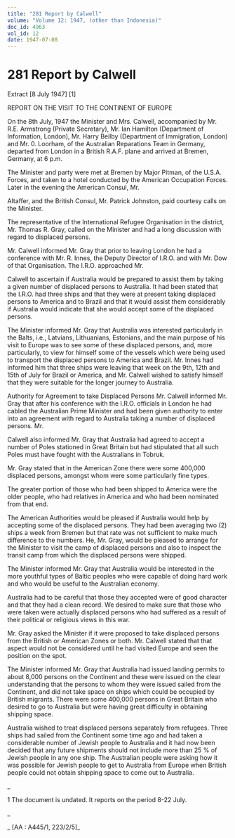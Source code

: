 ```yaml
---
title: "281 Report by Calwell"
volume: "Volume 12: 1947, (other than Indonesia)"
doc_id: 4963
vol_id: 12
date: 1947-07-08
---
```


# 281 Report by Calwell

Extract [8 July 1947] [1]

REPORT ON THE VISIT TO THE CONTINENT OF EUROPE

On the 8th July, 1947 the Minister and Mrs. Calwell, accompanied by Mr. R.E. Armstrong (Private Secretary), Mr. Ian Hamilton (Department of Information, London), Mr. Harry Beilby (Department of Immigration, London) and Mr. 0. Loorham, of the Australian Reparations Team in Germany, departed from London in a British R.A.F. plane and arrived at Bremen, Germany, at 6 p.m.

The Minister and party were met at Bremen by Major Pitman, of the U.S.A. Forces, and taken to a hotel conducted by the American Occupation Forces. Later in the evening the American Consul, Mr.

Altaffer, and the British Consul, Mr. Patrick Johnston, paid courtesy calls on the Minister.

The representative of the International Refugee Organisation in the district, Mr. Thomas R. Gray, called on the Minister and had a long discussion with regard to displaced persons.

Mr. Calwell informed Mr. Gray that prior to leaving London he had a conference with Mr. R. Innes, the Deputy Director of I.R.O. and with Mr. Dow of that Organisation. The I.R.O. approached Mr.

Calwell to ascertain if Australia would be prepared to assist them by taking a given number of displaced persons to Australia. It had been stated that the I.R.O. had three ships and that they were at present taking displaced persons to America and to Brazil and that it would assist them considerably if Australia would indicate that she would accept some of the displaced persons.

The Minister informed Mr. Gray that Australia was interested particularly in the Balts, i.e., Latvians, Lithuanians, Estonians, and the main purpose of his visit to Europe was to see some of these displaced persons, and, more particularly, to view for himself some of the vessels which were being used to transport the displaced persons to America and Brazil. Mr. Innes had informed him that three ships were leaving that week on the 9th, 12th and 15th of July for Brazil or America, and Mr. Calwell wished to satisfy himself that they were suitable for the longer journey to Australia.

Authority for Agreement to take Displaced Persons Mr. Calwell informed Mr. Gray that after his conference with the I.R.O. officials in London he had cabled the Australian Prime Minister and had been given authority to enter into an agreement with regard to Australia taking a number of displaced persons. Mr.

Calwell also informed Mr. Gray that Australia had agreed to accept a number of Poles stationed in Great Britain but had stipulated that all such Poles must have fought with the Australians in Tobruk.

Mr. Gray stated that in the American Zone there were some 400,000 displaced persons, amongst whom were some particularly fine types.

The greater portion of those who had been shipped to America were the older people, who had relatives in America and who had been nominated from that end.

The American Authorities would be pleased if Australia would help by accepting some of the displaced persons. They had been averaging two (2) ships a week from Bremen but that rate was not sufficient to make much difference to the numbers. He, Mr. Gray, would be pleased to arrange for the Minister to visit the camp of displaced persons and also to inspect the transit camp from which the displaced persons were shipped.

The Minister informed Mr. Gray that Australia would be interested in the more youthful types of Baltic peoples who were capable of doing hard work and who would be useful to the Australian economy.

Australia had to be careful that those they accepted were of good character and that they had a clean record. We desired to make sure that those who were taken were actually displaced persons who had suffered as a result of their political or religious views in this war.

Mr. Gray asked the Minister if it were proposed to take displaced persons from the British or American Zones or both. Mr. Calwell stated that that aspect would not be considered until he had visited Europe and seen the position on the spot.

The Minister informed Mr. Gray that Australia had issued landing permits to about 8,000 persons on the Continent and these were issued on the clear understanding that the persons to whom they were issued sailed from the Continent, and did not take space on ships which could be occupied by British migrants. There were some 400,000 persons in Great Britain who desired to go to Australia but were having great difficulty in obtaining shipping space.

Australia wished to treat displaced persons separately from refugees. Three ships had sailed from the Continent some time ago and had taken a considerable number of Jewish people to Australia and it had now been decided that any future shipments should not include more than 25 % of Jewish people in any one ship. The Australian people were asking how it was possible for Jewish people to get to Australia from Europe when British people could not obtain shipping space to come out to Australia.

_

1 The document is undated. It reports on the period 8-22 July.

_

_ [AA : A445/1, 223/2/5]_
